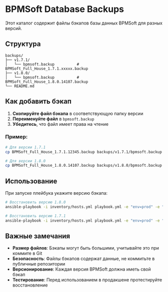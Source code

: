 # BPMSoft Database Backups

Этот каталог содержит файлы бэкапов базы данных BPMSoft для разных версий.

## Структура

```
backups/
├── v1.7.1/
│   └── bpmsoft.backup          # BPMSoft_Full_House_1.7.1.xxxxx.backup
├── v1.8.0/
│   └── bpmsoft.backup          # BPMSoft_Full_House_1.8.0.14107.backup
└── README.md
```

## Как добавить бэкап

1. **Скопируйте файл бэкапа** в соответствующую папку версии
2. **Переименуйте файл** в `bpmsoft.backup`
3. **Убедитесь**, что файл имеет права на чтение

### Пример:

```bash
# Для версии 1.7.1
cp BPMSoft_Full_House_1.7.1.12345.backup backups/v1.7.1/bpmsoft.backup

# Для версии 1.8.0  
cp BPMSoft_Full_House_1.8.0.14107.backup backups/v1.8.0/bpmsoft.backup
```

## Использование

При запуске плейбука укажите версию бэкапа:

```bash
# Восстановить версию 1.8.0
ansible-playbook -i inventory/hosts.yml playbook.yml -e "env=prod" -e "backup_version=v1.8.0"

# Восстановить версию 1.7.1
ansible-playbook -i inventory/hosts.yml playbook.yml -e "env=prod" -e "backup_version=v1.7.1"
```

## Важные замечания

- **Размер файлов**: Бэкапы могут быть большими, учитывайте это при коммите в Git
- **Безопасность**: Файлы бэкапов содержат данные, не коммитьте в публичные репозитории
- **Версионирование**: Каждая версия BPMSoft должна иметь свой бэкап
- **Тестирование**: Перед использованием в продакшене протестируйте восстановление
